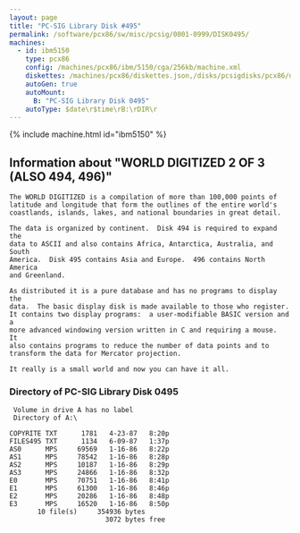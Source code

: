 ```yaml
---
layout: page
title: "PC-SIG Library Disk #495"
permalink: /software/pcx86/sw/misc/pcsig/0001-0999/DISK0495/
machines:
  - id: ibm5150
    type: pcx86
    config: /machines/pcx86/ibm/5150/cga/256kb/machine.xml
    diskettes: /machines/pcx86/diskettes.json,/disks/pcsigdisks/pcx86/diskettes.json
    autoGen: true
    autoMount:
      B: "PC-SIG Library Disk 0495"
    autoType: $date\r$time\rB:\rDIR\r
---
```


{% include machine.html id="ibm5150" %}

## Information about "WORLD DIGITIZED 2 OF 3 (ALSO 494, 496)"

    The WORLD DIGITIZED is a compilation of more than 100,000 points of
    latitude and longitude that form the outlines of the entire world's
    coastlands, islands, lakes, and national boundaries in great detail.
    
    The data is organized by continent.  Disk 494 is required to expand the
    data to ASCII and also contains Africa, Antarctica, Australia, and South
    America.  Disk 495 contains Asia and Europe.  496 contains North
    America
    and Greenland.
    
    As distributed it is a pure database and has no programs to display the
    data.  The basic display disk is made available to those who register.
    It contains two display programs:  a user-modifiable BASIC version and a
    more advanced windowing version written in C and requiring a mouse.  It
    also contains programs to reduce the number of data points and to
    transform the data for Mercator projection.
    
    It really is a small world and now you can have it all.

### Directory of PC-SIG Library Disk 0495

     Volume in drive A has no label
     Directory of A:\

    COPYRITE TXT      1781   4-23-87   8:20p
    FILES495 TXT      1134   6-09-87   1:37p
    AS0      MPS     69569   1-16-86   8:22p
    AS1      MPS     78542   1-16-86   8:28p
    AS2      MPS     10187   1-16-86   8:29p
    AS3      MPS     24866   1-16-86   8:32p
    E0       MPS     70751   1-16-86   8:41p
    E1       MPS     61300   1-16-86   8:46p
    E2       MPS     20286   1-16-86   8:48p
    E3       MPS     16520   1-16-86   8:50p
           10 file(s)     354936 bytes
                            3072 bytes free
